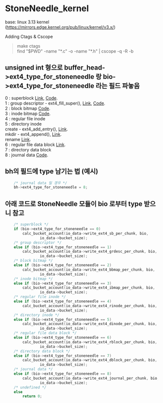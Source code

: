 # StoneNeedle_kernel
base: linux 3.13 kernel (https://mirrors.edge.kernel.org/pub/linux/kernel/v3.x/)



Adding Ctags & Cscope
>make ctags  
>find "$PWD" -name "\*.c" -o -name "\*.h" | cscope -q -R -b




## unsigned int 형으로 buffer_head->ext4_type_for_stoneneedle 랑 bio->ext4_type_for_stoneneedle 라는 필드 파놓음  

0 : superblock  [Link](https://github.com/ghdud4006/StoneNeedle_kernel/commit/1ee82346958eb81c3f16a5c5bc866d25c15a4cb4), [Code](https://github.com/ghdud4006/StoneNeedle_kernel/commit/e38b5aa7e66d32e354f4b95a5cb3961fe04b4641).  
1 : group descriptor - ext4_fill_super(), [Link](https://github.com/ghdud4006/StoneNeedle_kernel/commit/63201855d557eeeeb517d77cb8af3356cc2a74e1), [Code](https://github.com/ghdud4006/StoneNeedle_kernel/commit/0116d24a361fad7b0e443bc5a07510bf20b1ea1d).   
2 : block bitmap  [Code](https://github.com/ghdud4006/StoneNeedle_kernel/commit/a509d7b2b2f54de477d54c820ff70ac1dd67bc99).  
3 : inode bitmap  [Code](https://github.com/ghdud4006/StoneNeedle_kernel/commit/681e51e636ea4414a68501d0af2bae63558d5a3b).  
4 : regular file inode  
5 : directory inode  
	create - ext4_add_entry(), [Link](https://github.com/ghdud4006/StoneNeedle_kernel/commit/5b195b7d0e7adf2fc66c35eb77668c9c9aa7a336).  
	mkdir - ext4_append(), [Link](https://github.com/ghdud4006/StoneNeedle_kernel/commit/da4d07ea899a574496dbb9af0be3a76ecd6b1bc0).  
	rename [Link](https://github.com/ghdud4006/StoneNeedle_kernel/commit/9dd949242784af2f2f0d4ad1fe1a74b74713d003).  
6 : regular file data block [Link](https://github.com/ghdud4006/StoneNeedle_kernel/commit/908ae75dcfbb3f0a6047739f4a41e36a9a814778).  
7 : directory data block  
8 : journal data  [Code](https://github.com/ghdud4006/StoneNeedle_kernel/commit/1df8117167be910fa8e952d6aba9b4071818bbed).


## bh의 필드에 type 남기는 법 (예시)

```c
	/* journal data 일 경우 */
	bh->ext4_type_for_stoneneedle = 8; 
```



## 아래 코드로 StoneNeedle 모듈이 bio 로부터 type 받으니 참고  

```c
  	/* superblock */
  	if (bio->ext4_type_for_stoneneedle == 0)
		calc_bucket_account(io_data->write_ext4_sb_per_chunk, bio,
			    io_data->bucket_size);
	/* group descriptor */
	else if (bio->ext4_type_for_stoneneedle == 1) 
		calc_bucket_account(io_data->write_ext4_grdesc_per_chunk, bio,
			    io_data->bucket_size);	
	/* block bitmap */
	else if (bio->ext4_type_for_stoneneedle == 2) 
		calc_bucket_account(io_data->write_ext4_bbmap_per_chunk, bio,
			    io_data->bucket_size);
	/* inode bitmap */
	else if (bio->ext4_type_for_stoneneedle == 3) 
		calc_bucket_account(io_data->write_ext4_ibmap_per_chunk, bio,
			    io_data->bucket_size);
	/* regular file inode */
	else if (bio->ext4_type_for_stoneneedle == 4) 
		calc_bucket_account(io_data->write_ext4_rinode_per_chunk, bio,
			    io_data->bucket_size);
	/* directory inode */
	else if (bio->ext4_type_for_stoneneedle == 5) 
		calc_bucket_account(io_data->write_ext4_dinode_per_chunk, bio,
			    io_data->bucket_size);
	/* regular file data block */
	else if (bio->ext4_type_for_stoneneedle == 6) 
		calc_bucket_account(io_data->write_ext4_rblock_per_chunk, bio,
			    io_data->bucket_size);
	/* directory data block */
	else if (bio->ext4_type_for_stoneneedle == 7) 
		calc_bucket_account(io_data->write_ext4_dblock_per_chunk, bio,
			    io_data->bucket_size);
	/* journal data */
	else if (bio->ext4_type_for_stoneneedle == 8) 
		calc_bucket_account(io_data->write_ext4_journal_per_chunk, bio,
			    io_data->bucket_size);
	/* undefined */
	else  
		return 0;
```
